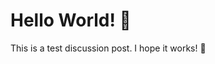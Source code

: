 <!-- 
author: philip-gai
repository: https://github.com/philip-gai/repost-demo
team: https://github.com/orgs/elastico-group/teams/everyone
-->

# Hello World! 👋

This is a test discussion post. I hope it works! 🤞
